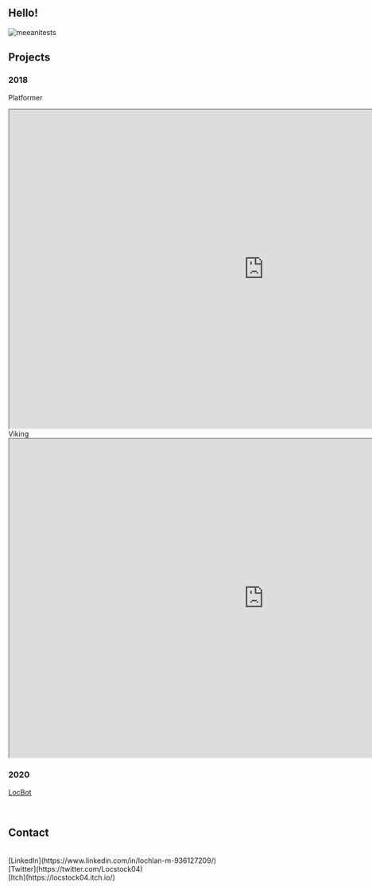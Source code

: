 ## Hello!


![meeanitests](https://user-images.githubusercontent.com/48468645/188485167-a2340125-8d60-4a1a-acd2-5ae76ff91583.gif)

## Projects

### 2018
Platformer
<iframe width="1024" height="640" src="https://locstock04.github.io/MarioLike"></iframe>

<br/>
Viking
<iframe width="1024" height="640" src="https://locstock04.github.io/VikingLife"></iframe>

### 2020
[LocBot](https://github.com/Locstock04/LocBot)

<br/>

## Contact
<br/>
[LinkedIn](https://www.linkedin.com/in/lochlan-m-936127209/) 
<br/>
[Twitter](https://twitter.com/Locstock04)
<br/>
[Itch](https://locstock04.itch.io/)
